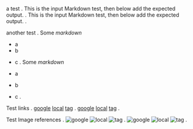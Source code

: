 a test
.
This is the input Markdown test,
then below add the expected output.
.
This is the input Markdown test,
then below add the expected output.
.

another test
.
Some *markdown*

* a
* b
- c
.
Some *markdown*

- a
- b

* c
.


Test links
.
[google](https://google.com)
[local]({filename}/a/file)
[tag]({tag}funny_tag)
.
[google](https://google.com)
[local]({filename}/a/file)
[tag]({tag}funny_tag)
.

Test Image references
.
![google](https://google.com)
![local]({filename}/a/file)
![tag]({tag}funny_tag)
.
![google](https://google.com)
![local]({filename}/a/file)
![tag]({tag}funny_tag)
.
